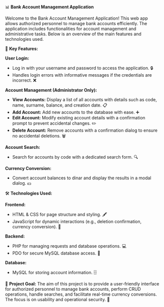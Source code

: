 📊 **Bank Account Management Application**

Welcome to the Bank Account Management Application! This web app allows authorized personnel to manage bank accounts efficiently. The application includes functionalities for account management and administrative tasks. Below is an overview of the main features and technologies used.

🌟 **Key Features:**

**User Login:**
- Log in with your username and password to access the application. 🔒
- Handles login errors with informative messages if the credentials are incorrect. ❌

**Account Management (Administrator Only):**
- **View Accounts:** Display a list of all accounts with details such as code, name, surname, balance, and creation date. 📋
- **Add Account:** Add new accounts to the database with ease. ➕
- **Edit Account:** Modify existing account details with a confirmation prompt to prevent accidental changes. ✏️
- **Delete Account:** Remove accounts with a confirmation dialog to ensure no accidental deletions. 🗑️

**Account Search:**
- Search for accounts by code with a dedicated search form. 🔍

**Currency Conversion:**
- Convert account balances to dinar and display the results in a modal dialog. 💵

🛠️ **Technologies Used:**

**Frontend:**
- HTML & CSS for page structure and styling. 🖋️
- JavaScript for dynamic interactions (e.g., deletion confirmation, currency conversion). 🔄

**Backend:**
- PHP for managing requests and database operations. 💻
- PDO for secure MySQL database access. 🔐

**Database:**
- MySQL for storing account information. 🗄️

🎯 **Project Goal:**
The aim of this project is to provide a user-friendly interface for authorized personnel to manage bank accounts, perform CRUD operations, handle searches, and facilitate real-time currency conversions. The focus is on usability and operational security. 🚀
